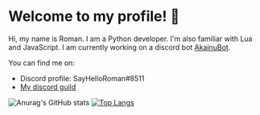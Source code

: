 # Welcome to my profile! 👋

Hi, my name is Roman. I am a Python developer. I'm also familiar with Lua and JavaScript. I am currently working on a discord bot [AkainuBot](https://sayhelloroman.github.io/AkainuWeb).

You can find me on:
- Discord profile: SayHelloRoman#8511
- [My discord guild](https://discord.gg/qTnRYSnTZR)

![Anurag's GitHub stats](https://github-readme-stats.vercel.app/api?username=SayHelloRoman&show_icons=true&include_all_commits=true&count_private=true)
[![Top Langs](https://github-readme-stats.vercel.app/api/top-langs/?username=SayHelloRoman&layout=compact&langs_count=8)](https://github.com/anuraghazra/github-readme-stats)
